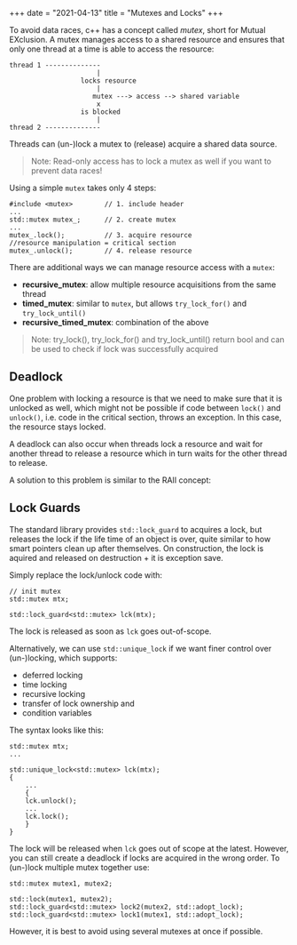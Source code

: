 +++
date = "2021-04-13"
title = "Mutexes and Locks"
+++

To avoid data races, c++ has a concept called *mutex*, short for Mutual EXclusion. A mutex manages access to a shared resource and ensures that only one thread at a time is able to access the resource:
```
thread 1 --------------
                      |
                  locks resource
                      |
                     mutex ---> access --> shared variable
                      x
                  is blocked
                      |
thread 2 --------------
```
Threads can (un-)lock a mutex to (release) acquire a shared data source.

> Note: Read-only access has to lock a mutex as well if you want to prevent data races!

Using a simple `mutex` takes only 4 steps:
```
#include <mutex>        // 1. include header
...
std::mutex mutex_;      // 2. create mutex
...
mutex_.lock();          // 3. acquire resource
//resource manipulation = critical section
mutex_.unlock();        // 4. release resource
```

There are additional ways we can manage resource access with a `mutex`:

- **recursive_mutex**: allow multiple resource acquisitions from the same thread
- **timed_mutex**: similar to `mutex`, but allows `try_lock_for()` and `try_lock_until()`
- **recursive_timed_mutex**: combination of the above

> Note: try_lock(), try_lock_for() and try_lock_until() return bool and can be used to check if lock was successfully acquired

## Deadlock
One problem with locking a resource is that we need to make sure that it is unlocked as well, which might not be possible if code between `lock()` and `unlock()`, i.e. code in the critical section, throws an exception. In this case, the resource stays locked.

A deadlock can also occur when threads lock a resource and wait for another thread to release a resource which in turn waits for the other thread to release. 

A solution to this problem is similar to the RAII concept: 

## Lock Guards
The standard library provides `std::lock_guard` to acquires a lock, but releases the lock if the life time of an object is over, quite similar to how smart pointers clean up after themselves. On construction, the lock is aquired and released on destruction + it is exception save.

Simply replace the lock/unlock code with:
```
// init mutex
std::mutex mtx;

std::lock_guard<std::mutex> lck(mtx);
```
The lock is released as soon as `lck` goes out-of-scope.

Alternatively, we can use `std::unique_lock` if we want finer control over (un-)locking, which supports:

- deferred locking
- time locking
- recursive locking
- transfer of lock ownership and 
- condition variables

The syntax looks like this:
```
std::mutex mtx;
...

std::unique_lock<std::mutex> lck(mtx);
{
    ...
    {
    lck.unlock();
    ...
    lck.lock();
    }
}
```
The lock will be released when `lck` goes out of scope at the latest. However, you can still create a deadlock if locks are acquired in the wrong order. To (un-)lock multiple mutex together use:
```
std::mutex mutex1, mutex2;

std::lock(mutex1, mutex2);
std::lock_guard<std::mutex> lock2(mutex2, std::adopt_lock);
std::lock_guard<std::mutex> lock1(mutex1, std::adopt_lock);
```

However, it is best to avoid using several mutexes at once if possible.